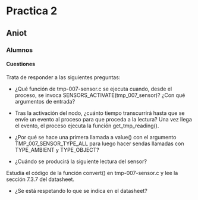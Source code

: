 # Practica 2 
## Aniot

### Alumnos


#### Cuestiones

Trata de responder a las siguientes preguntas:

* ¿Qué función de tmp-007-sensor.c se ejecuta cuando, desde el proceso, se
invoca SENSORS_ACTIVATE(tmp_007_sensor)? ¿Con qué argumentos de
entrada?


* Tras la activación del nodo, ¿cuánto tiempo transcurrirá hasta que se envíe un
evento al proceso para que proceda a la lectura?
Una vez llega el evento, el proceso ejecuta la función get_tmp_reading().

* ¿Por qué se hace una primera llamada a value() con el argumento
TMP_007_SENSOR_TYPE_ALL para luego hacer sendas llamadas con
TYPE_AMBIENT y TYPE_OBJECT?

* ¿Cuándo se producirá la siguiente lectura del sensor?

Estudia el código de la función convert() en tmp-007-sensor.c y lee la
sección 7.3.7 del datasheet. 

* ¿Se está respetando lo que se indica en el datasheet?

